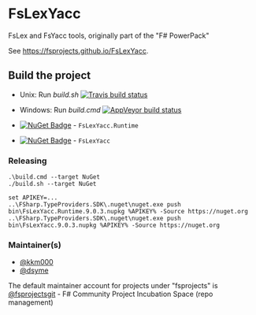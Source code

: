FsLexYacc
=======================

FsLex and FsYacc tools, originally part of the "F# PowerPack"

See https://fsprojects.github.io/FsLexYacc.

Build the project
-----------------

* Unix: Run *build.sh*  [![Travis build status](https://travis-ci.org/fsprojects/FsLexYacc.svg)](https://travis-ci.org/fsprojects/FsLexYacc)
* Windows: Run *build.cmd* [![AppVeyor build status](https://ci.appveyor.com/api/projects/status/061nqkynrysnyiv7)](https://ci.appveyor.com/project/fsgit/fslexyacc)

* [![NuGet Badge](https://buildstats.info/nuget/FsLexYacc.Runtime)](https://www.nuget.org/packages/FsLexYacc.Runtime) - `FsLexYacc.Runtime`
* [![NuGet Badge](https://buildstats.info/nuget/FsLexYacc)](https://www.nuget.org/packages/FsLexYacc) - `FsLexYacc`


### Releasing

    .\build.cmd --target NuGet
    ./build.sh --target NuGet

    set APIKEY=...
    ..\FSharp.TypeProviders.SDK\.nuget\nuget.exe push bin\FsLexYacc.Runtime.9.0.3.nupkg %APIKEY% -Source https://nuget.org
    ..\FSharp.TypeProviders.SDK\.nuget\nuget.exe push bin\FsLexYacc.9.0.3.nupkg %APIKEY% -Source https://nuget.org

### Maintainer(s)

- [@kkm000](https://github.com/kkm000)
- [@dsyme](https://github.com/dsyme)

The default maintainer account for projects under "fsprojects" is [@fsprojectsgit](https://github.com/fsprojectsgit) - F# Community Project Incubation Space (repo management)

